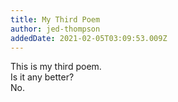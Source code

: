 ```yaml
---
title: My Third Poem
author: jed-thompson
addedDate: 2021-02-05T03:09:53.009Z
---
```

This is my third poem.\
Is it any better?\
No.